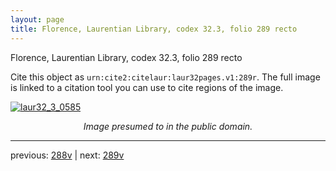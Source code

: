 ```yaml
---
layout: page
title: Florence, Laurentian Library, codex 32.3, folio 289 recto
---
```


Florence, Laurentian Library, codex 32.3, folio 289 recto

Cite this object as `urn:cite2:citelaur:laur32pages.v1:289r`.  The full image is linked to a citation tool you can use to cite regions of the image.

[![laur32_3_0585](http://www.homermultitext.org/iipsrv?IIIF=/project/homer/pyramidal/deepzoom/citelaur/laur32imgs/v1/laur32_3_0585.tif/full/800,/0/default.jpg)](http://www.homermultitext.org/ict2/?urn=urn:cite2:citelaur:laur32imgs.v1:laur32_3_0585) 

<p style="text-align: center; font-style: italic;">Image presumed to in the public domain.</p>

---

previous: [288v](../288v/) | next: [289v](../289v/)